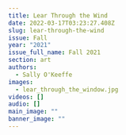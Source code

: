 ```yaml
---
title: Lear Through the Wind
date: 2022-03-17T03:23:27.408Z
slug: lear-through-the-wind
issue: Fall
year: "2021"
issue_full_name: Fall 2021
section: art
authors:
  - Sally O'Keeffe
images:
  - lear_through_the_window.jpg
videos: []
audio: []
main_image: ""
banner_image: ""
---
```

 